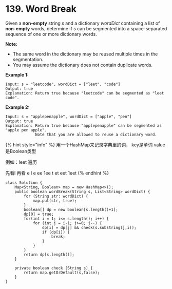 # 139. Word Break

Given a **non-empty** string _s_ and a dictionary _wordDict_ containing a list of **non-empty** words, determine if _s_ can be segmented into a space-separated sequence of one or more dictionary words.

**Note:**

* The same word in the dictionary may be reused multiple times in the segmentation.
* You may assume the dictionary does not contain duplicate words.

**Example 1:**

```text
Input: s = "leetcode", wordDict = ["leet", "code"]
Output: true
Explanation: Return true because "leetcode" can be segmented as "leet code".
```

**Example 2:**

```text
Input: s = "applepenapple", wordDict = ["apple", "pen"]
Output: true
Explanation: Return true because "applepenapple" can be segmented as "apple pen apple".
             Note that you are allowed to reuse a dictionary word.
```



{% hint style="info" %}
用一个HashMap来记录字典里的词， key是单词 value是Boolean类型

例如：leet   遍历

先看l   再看 e  l       e ee 1ee      t  et  eet   1eet
{% endhint %}

```text
class Solution {
    Map<String, Boolean> map = new HashMap<>();
    public boolean wordBreak(String s, List<String> wordDict) {
        for (String str: wordDict) {
            map.put(str, true);
        }
        boolean[] dp = new boolean[s.length()+1];
        dp[0] = true;
        for(int i = 1; i<= s.length(); i++) {
            for (int j = i-1; j>=0; j--) {
                dp[i] = dp[j] && check(s.substring(j,i));
                if (dp[i]) {
                    break;
                }
            }
        }
        return dp[s.length()];
    }

    private boolean check (String s) {
        return map.getOrDefault(s,false);
    }
}
```





